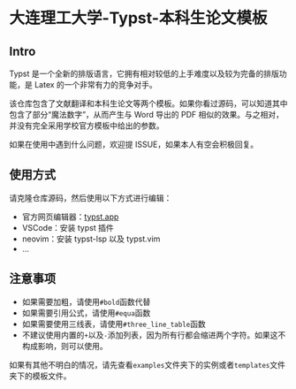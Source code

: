 # 大连理工大学-Typst-本科生论文模板

## Intro

[](./images/cover.jpg)

[](./images/code.jpg)

Typst 是一个全新的排版语言，它拥有相对较低的上手难度以及较为完备的排版功能，是 Latex 的一个非常有力的竞争对手。

该仓库包含了文献翻译和本科生论文等两个模板。如果你看过源码，可以知道其中包含了部分“魔法数字”，从而产生与 Word 导出的 PDF 相似的效果。与之相对，并没有完全采用学校官方模板中给出的参数。

如果在使用中遇到什么问题，欢迎提 ISSUE，如果本人有空会积极回复。

## 使用方式

请克隆仓库源码，然后使用以下方式进行编辑：

- 官方网页编辑器：[typst.app](https://typst.app/)
- VSCode：安装 typst 插件
- neovim：安装 typst-lsp 以及 typst.vim
- ...

## 注意事项

- 如果需要加粗，请使用`#bold`函数代替
- 如果需要引用公式，请使用`#equa`函数
- 如果需要使用三线表，请使用`#three_line_table`函数
- 不建议使用内置的`+`以及`-`添加列表，因为所有行都会缩进两个字符。如果这不构成影响，则可以使用。

如果有其他不明白的情况，请先查看`examples`文件夹下的实例或者`templates`文件夹下的模板文件。
